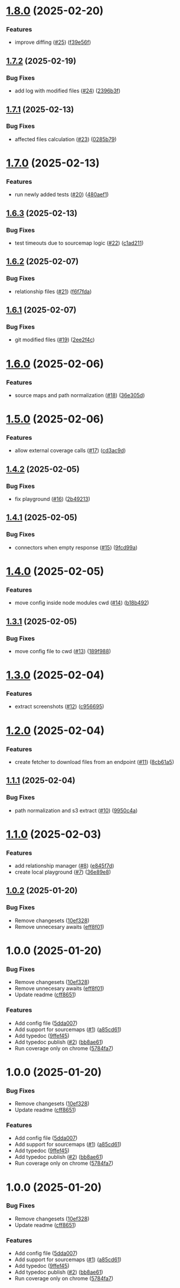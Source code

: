 # [1.8.0](https://github.com/MarioCadenas/playwright-related-tests/compare/v1.7.2...v1.8.0) (2025-02-20)


### Features

* improve diffing ([#25](https://github.com/MarioCadenas/playwright-related-tests/issues/25)) ([f39e56f](https://github.com/MarioCadenas/playwright-related-tests/commit/f39e56f9806c5bd99bc93f46712e985dc7ada2a5))

## [1.7.2](https://github.com/MarioCadenas/playwright-related-tests/compare/v1.7.1...v1.7.2) (2025-02-19)


### Bug Fixes

* add log with modified files ([#24](https://github.com/MarioCadenas/playwright-related-tests/issues/24)) ([2396b3f](https://github.com/MarioCadenas/playwright-related-tests/commit/2396b3f913fb3086545f30c3ee4b02792d6cff7c))

## [1.7.1](https://github.com/MarioCadenas/playwright-related-tests/compare/v1.7.0...v1.7.1) (2025-02-13)


### Bug Fixes

* affected files calculation ([#23](https://github.com/MarioCadenas/playwright-related-tests/issues/23)) ([0285b79](https://github.com/MarioCadenas/playwright-related-tests/commit/0285b790aa6fc856a0ea210a03aa2c061df7e804))

# [1.7.0](https://github.com/MarioCadenas/playwright-related-tests/compare/v1.6.3...v1.7.0) (2025-02-13)


### Features

* run newly added tests ([#20](https://github.com/MarioCadenas/playwright-related-tests/issues/20)) ([480aef1](https://github.com/MarioCadenas/playwright-related-tests/commit/480aef142a55ba595f039ee1b664a91e62a248c0))

## [1.6.3](https://github.com/MarioCadenas/playwright-related-tests/compare/v1.6.2...v1.6.3) (2025-02-13)


### Bug Fixes

* test timeouts due to sourcemap logic ([#22](https://github.com/MarioCadenas/playwright-related-tests/issues/22)) ([c1ad211](https://github.com/MarioCadenas/playwright-related-tests/commit/c1ad2112504b7d80c4f98eaed5d6f0be003f81d5))

## [1.6.2](https://github.com/MarioCadenas/playwright-related-tests/compare/v1.6.1...v1.6.2) (2025-02-07)


### Bug Fixes

* relationship files ([#21](https://github.com/MarioCadenas/playwright-related-tests/issues/21)) ([f6f7fda](https://github.com/MarioCadenas/playwright-related-tests/commit/f6f7fdae3663299a95744248e7452def55c2aa2a))

## [1.6.1](https://github.com/MarioCadenas/playwright-related-tests/compare/v1.6.0...v1.6.1) (2025-02-07)


### Bug Fixes

* git modified files ([#19](https://github.com/MarioCadenas/playwright-related-tests/issues/19)) ([2ee2f4c](https://github.com/MarioCadenas/playwright-related-tests/commit/2ee2f4c1ad11d441490721c9549f7aaf50d66c39))

# [1.6.0](https://github.com/MarioCadenas/playwright-related-tests/compare/v1.5.0...v1.6.0) (2025-02-06)


### Features

* source maps and path normalization ([#18](https://github.com/MarioCadenas/playwright-related-tests/issues/18)) ([36e305d](https://github.com/MarioCadenas/playwright-related-tests/commit/36e305d85252fbb336ac582a5881956e405ea11a))

# [1.5.0](https://github.com/MarioCadenas/playwright-related-tests/compare/v1.4.2...v1.5.0) (2025-02-06)


### Features

* allow external coverage calls ([#17](https://github.com/MarioCadenas/playwright-related-tests/issues/17)) ([cd3ac9d](https://github.com/MarioCadenas/playwright-related-tests/commit/cd3ac9d9d17af3cc73a4f5a771c9e79dcbd7861e))

## [1.4.2](https://github.com/MarioCadenas/playwright-related-tests/compare/v1.4.1...v1.4.2) (2025-02-05)


### Bug Fixes

* fix playground ([#16](https://github.com/MarioCadenas/playwright-related-tests/issues/16)) ([2b49213](https://github.com/MarioCadenas/playwright-related-tests/commit/2b492138f9ac363facc226474327ab3046a81e6e))

## [1.4.1](https://github.com/MarioCadenas/playwright-related-tests/compare/v1.4.0...v1.4.1) (2025-02-05)


### Bug Fixes

* connectors when empty response ([#15](https://github.com/MarioCadenas/playwright-related-tests/issues/15)) ([9fcd99a](https://github.com/MarioCadenas/playwright-related-tests/commit/9fcd99acde8675387433ef1a79841d972489a4ec))

# [1.4.0](https://github.com/MarioCadenas/playwright-related-tests/compare/v1.3.1...v1.4.0) (2025-02-05)


### Features

* move config inside node modules cwd ([#14](https://github.com/MarioCadenas/playwright-related-tests/issues/14)) ([b18b492](https://github.com/MarioCadenas/playwright-related-tests/commit/b18b492b435de455369d6f6add184dec398173ee))

## [1.3.1](https://github.com/MarioCadenas/playwright-related-tests/compare/v1.3.0...v1.3.1) (2025-02-05)


### Bug Fixes

* move config file to cwd ([#13](https://github.com/MarioCadenas/playwright-related-tests/issues/13)) ([189f988](https://github.com/MarioCadenas/playwright-related-tests/commit/189f98884fcad11a728b23ae9c0c63de6a67eff1))

# [1.3.0](https://github.com/MarioCadenas/playwright-related-tests/compare/v1.2.0...v1.3.0) (2025-02-04)


### Features

* extract screenshots ([#12](https://github.com/MarioCadenas/playwright-related-tests/issues/12)) ([c956695](https://github.com/MarioCadenas/playwright-related-tests/commit/c9566956eba854066f8f7a47cf8c55bad05bd5b6))

# [1.2.0](https://github.com/MarioCadenas/playwright-related-tests/compare/v1.1.1...v1.2.0) (2025-02-04)


### Features

* create fetcher to download files from an endpoint ([#11](https://github.com/MarioCadenas/playwright-related-tests/issues/11)) ([8cb61a5](https://github.com/MarioCadenas/playwright-related-tests/commit/8cb61a5b1ef70b10761228132f02b9d0e76c7b8a))

## [1.1.1](https://github.com/MarioCadenas/playwright-related-tests/compare/v1.1.0...v1.1.1) (2025-02-04)


### Bug Fixes

* path normalization and s3 extract ([#10](https://github.com/MarioCadenas/playwright-related-tests/issues/10)) ([9950c4a](https://github.com/MarioCadenas/playwright-related-tests/commit/9950c4a43716259573032c230ee509f0338aba58))

# [1.1.0](https://github.com/MarioCadenas/playwright-related-tests/compare/v1.0.2...v1.1.0) (2025-02-03)


### Features

* add relationship manager ([#8](https://github.com/MarioCadenas/playwright-related-tests/issues/8)) ([e845f7d](https://github.com/MarioCadenas/playwright-related-tests/commit/e845f7d9046ac10f52d2c58b23eadff7c23b6331))
* create local playground ([#7](https://github.com/MarioCadenas/playwright-related-tests/issues/7)) ([36e89e8](https://github.com/MarioCadenas/playwright-related-tests/commit/36e89e823452ba33525f0329d2a188cbde14fcbb))

## [1.0.2](https://github.com/MarioCadenas/playwright-related-tests/compare/v1.0.1...v1.0.2) (2025-01-20)


### Bug Fixes

* Remove changesets ([10ef328](https://github.com/MarioCadenas/playwright-related-tests/commit/10ef3281591a6bf04c05ce1a6e3956ce8c562636))
* Remove unnecesary awaits ([eff8f01](https://github.com/MarioCadenas/playwright-related-tests/commit/eff8f01a4cdefe43beaf1b203354b17ede68dc26))

# 1.0.0 (2025-01-20)


### Bug Fixes

* Remove changesets ([10ef328](https://github.com/MarioCadenas/playwright-related-tests/commit/10ef3281591a6bf04c05ce1a6e3956ce8c562636))
* Remove unnecesary awaits ([eff8f01](https://github.com/MarioCadenas/playwright-related-tests/commit/eff8f01a4cdefe43beaf1b203354b17ede68dc26))
* Update readme ([cff8651](https://github.com/MarioCadenas/playwright-related-tests/commit/cff865165254a6953727dfca3ef4cef7d5298ddc))


### Features

* Add config file ([5dda007](https://github.com/MarioCadenas/playwright-related-tests/commit/5dda007c1917ac5ec53d54d67bbd30aef696f660))
* Add support for sourcemaps ([#1](https://github.com/MarioCadenas/playwright-related-tests/issues/1)) ([a85cd61](https://github.com/MarioCadenas/playwright-related-tests/commit/a85cd6114d9f30be911a1049e840a2676541adc0))
* Add typedoc ([9ffef45](https://github.com/MarioCadenas/playwright-related-tests/commit/9ffef4579447a20dfec0dd9a90edd7c910ac1ccd))
* Add typedoc publish ([#2](https://github.com/MarioCadenas/playwright-related-tests/issues/2)) ([bb8ae61](https://github.com/MarioCadenas/playwright-related-tests/commit/bb8ae618999977e6eb6ef4dee5b2d532b359457b))
* Run coverage only on chrome ([5784fa7](https://github.com/MarioCadenas/playwright-related-tests/commit/5784fa7d65e2ba7c4200de745c91985a149a6494))

# 1.0.0 (2025-01-20)


### Bug Fixes

* Remove changesets ([10ef328](https://github.com/MarioCadenas/playwright-related-tests/commit/10ef3281591a6bf04c05ce1a6e3956ce8c562636))
* Update readme ([cff8651](https://github.com/MarioCadenas/playwright-related-tests/commit/cff865165254a6953727dfca3ef4cef7d5298ddc))


### Features

* Add config file ([5dda007](https://github.com/MarioCadenas/playwright-related-tests/commit/5dda007c1917ac5ec53d54d67bbd30aef696f660))
* Add support for sourcemaps ([#1](https://github.com/MarioCadenas/playwright-related-tests/issues/1)) ([a85cd61](https://github.com/MarioCadenas/playwright-related-tests/commit/a85cd6114d9f30be911a1049e840a2676541adc0))
* Add typedoc ([9ffef45](https://github.com/MarioCadenas/playwright-related-tests/commit/9ffef4579447a20dfec0dd9a90edd7c910ac1ccd))
* Add typedoc publish ([#2](https://github.com/MarioCadenas/playwright-related-tests/issues/2)) ([bb8ae61](https://github.com/MarioCadenas/playwright-related-tests/commit/bb8ae618999977e6eb6ef4dee5b2d532b359457b))
* Run coverage only on chrome ([5784fa7](https://github.com/MarioCadenas/playwright-related-tests/commit/5784fa7d65e2ba7c4200de745c91985a149a6494))

# 1.0.0 (2025-01-20)

### Bug Fixes

- Remove changesets ([10ef328](https://github.com/MarioCadenas/playwright-related-tests/commit/10ef3281591a6bf04c05ce1a6e3956ce8c562636))
- Update readme ([cff8651](https://github.com/MarioCadenas/playwright-related-tests/commit/cff865165254a6953727dfca3ef4cef7d5298ddc))

### Features

- Add config file ([5dda007](https://github.com/MarioCadenas/playwright-related-tests/commit/5dda007c1917ac5ec53d54d67bbd30aef696f660))
- Add support for sourcemaps ([#1](https://github.com/MarioCadenas/playwright-related-tests/issues/1)) ([a85cd61](https://github.com/MarioCadenas/playwright-related-tests/commit/a85cd6114d9f30be911a1049e840a2676541adc0))
- Add typedoc ([9ffef45](https://github.com/MarioCadenas/playwright-related-tests/commit/9ffef4579447a20dfec0dd9a90edd7c910ac1ccd))
- Add typedoc publish ([#2](https://github.com/MarioCadenas/playwright-related-tests/issues/2)) ([bb8ae61](https://github.com/MarioCadenas/playwright-related-tests/commit/bb8ae618999977e6eb6ef4dee5b2d532b359457b))
- Run coverage only on chrome ([5784fa7](https://github.com/MarioCadenas/playwright-related-tests/commit/5784fa7d65e2ba7c4200de745c91985a149a6494))
